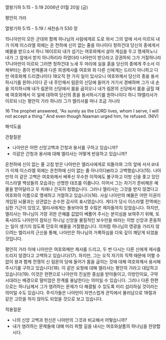 열왕기하 5:15 - 5:19 
2006년 01월 20일 (금)

평안히 가라



열왕기하 5:15 - 5:19 / 새찬송가 530 장


15나아만이 모든 군대와 함께 하나님의 사람에게로 도로 와서 그의 앞에 서서 이르되 내가 이제 이스라엘 외에는 온 천하에 신이 없는 줄을 아나이다 청하건대 당신의 종에게서 예물을 받으소서 하니 16이르되 내가 섬기는 여호와께서 살아 계심을 두고 맹세하노니 내가 그 앞에서 받지 아니하리라 하였더라 나아만이 받으라고 강권하되 그가 거절하니라 17나아만이 이르되 그러면 청하건대 노새 두 마리에 실을 흙을 당신의 종에게 주소서 이제부터는 종이 번제물과 다른 희생제사를 여호와 외 다른 신에게는 드리지 아니하고 다만 여호와께 드리겠나이다 18오직 한 가지 일이 있사오니 여호와께서 당신의 종을 용서하시기를 원하나이다 곧 내 주인께서 림몬의 신당에 들어가 거기서 경배하며 그가 내 손을 의지하시매 내가 림몬의 신당에서 몸을 굽히오니 내가 림몬의 신당에서 몸을 굽힐 때에 여호와께서 이 일에 대하여 당신의 종을 용서하시기를 원하나이다 하니 19엘리사가 이르되 너는 평안히 가라 하니라 그가 엘리사를 떠나 조금 가니라 

16 The prophet answered, “As surely as the LORD lives, whom I serve, I will not accept a thing.” And even though Naaman urged him, he refused. (NIV)

해석도움





관찰질문 
- 나아만은 어떤 신앙고백과 간청과 용서를 구하고 있습니까? 
- 이같은 간청과 용서에 대해 엘리사는 어떻게 반응하고 있습니까? 


온천하에 신이 없는 줄 
고침 받은 나아만은 엘리사에게로 되돌아와 그의 앞에 서서 ꡒ내가 이제 이스라엘 외에는 온천하에 신이 없는 줄 아나이다ꡓ라고 고백했습니다(15). 나아만의 이 같은 고백은 여호와께서 베푸신 무수한 이적에도 불구하고 이방 신을 좇고 있던 이스라엘 백성들의 모습과는 선명한 대조를 이룹니다. 이어서 그는 자기가 준비해온 예물을 받아달라고 두 차례나 간곡히 청했습니다. 그러나 엘리사는 그것을 받지 않겠다고 여호와의 이름으로 맹세하고 거절하고 있습니다(16). 사실 나아만의 예물은 어떤 이권이 개입된 뇌물과는 상관없는 순수한 감사의 표시였습니다. 게다가 당시 이스라엘 전역에는 심한 기근이 있었고, 엘리사에게는 돌보아야 할 수많은 제자들까지 있었습니다. 하지만, 엘리사는 하나님이 가장 귀한 은혜를 값없이 베풀어 주시는 분이심을 보여주기 위해, 또 혹시라도 나아만이 참되신 하나님 신앙을 물질적인 보수만을 바라는 이방 신앙과 혼동하는 일이 생기지 않도록 단호히 예물을 거절했습니다. 이처럼 하나님의 영광을 가리지 않으려는 엘리사의 근신을 통해, 나아만은 하나님의 거룩하심을 더욱 깊이 깨닫게 되었을 것입니다. 

평안히 가라 
이에 나아만은 여호와께만 제사를 드리고, 두 번 다시는 다른 신에게 제사를 드리지 않겠다고 고백하고 있습니다(17). 하지만, 그는 오직 자기의 직책 때문에 어쩔 수 없이 왕과 함께 전쟁의 신 림몬의 당에 들어가 몸을 굽히는 것에 대해 여호와께서 용서해주시기를 구하고 있습니다(18). 이 같은 요청에 대해 엘리사는 평안히 가라고 대답하고 있습니다(19). 이것은 한편으로 나아만의 진실한 중심을 받아들이고, 이방인이요, 구약시대라는 배경으로 말미암은 한계를 용납한다는 의미일 수 있습니다. 그러나 다른 한편으로는 하나님께서 그가 염려하는 문제가 다 해결될 수 있도록 미리 섭리하실 것이라는 의미일 수도 있습니다. 주석가들은 나아만이 자연스럽게 관직에서 물러남으로 18절과 같은 고민을 하지 않아도 되었을 것으로 보고 있습니다. 

적용질문 
- 나의 신앙 고백과 헌신은 나아만의 그것과 비교해서 어떻습니까? 
- 내가 염려하는 문제들에 대해 미리 피할 길을 내시는 여호와샬롬의 하나님을 찬양합시다.